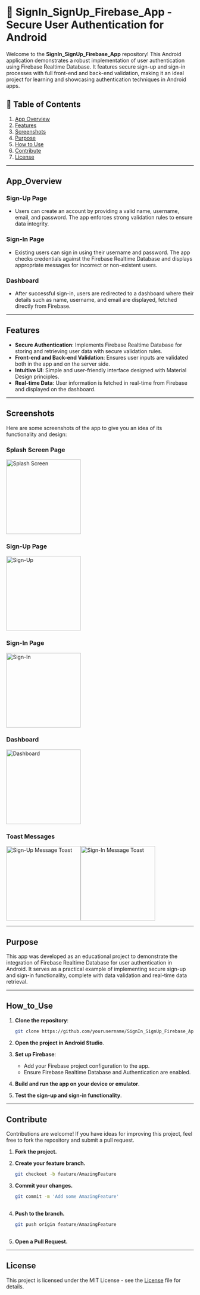 # 🔐 SignIn_SignUp_Firebase_App - Secure User Authentication for Android

Welcome to the **SignIn_SignUp_Firebase_App** repository! This Android application demonstrates a robust implementation of user authentication using Firebase Realtime Database. It features secure sign-up and sign-in processes with full front-end and back-end validation, making it an ideal project for learning and showcasing authentication techniques in Android apps.

## 📖 Table of Contents
1. [App Overview](#app_overview)
2. [Features](#features)
3. [Screenshots](#screenshots)
4. [Purpose](#purpose)
5. [How to Use](#how_to_use)
6. [Contribute](#contribute)
7. [License](#license)

---

## App_Overview

### Sign-Up Page
- Users can create an account by providing a valid name, username, email, and password. The app enforces strong validation rules to ensure data integrity.

### Sign-In Page
- Existing users can sign in using their username and password. The app checks credentials against the Firebase Realtime Database and displays appropriate messages for incorrect or non-existent users.

### Dashboard
- After successful sign-in, users are redirected to a dashboard where their details such as name, username, and email are displayed, fetched directly from Firebase.

---

## Features
- **Secure Authentication**: Implements Firebase Realtime Database for storing and retrieving user data with secure validation rules.
- **Front-end and Back-end Validation**: Ensures user inputs are validated both in the app and on the server side.
- **Intuitive UI**: Simple and user-friendly interface designed with Material Design principles.
- **Real-time Data**: User information is fetched in real-time from Firebase and displayed on the dashboard.

---

## Screenshots
Here are some screenshots of the app to give you an idea of its functionality and design:

### Splash Screen Page
<img src="readme_images/ss.jpeg" alt="Splash Screen" width="200">

### Sign-Up Page
<img src="readme_images/sign-up.png" alt="Sign-Up" width="200">

### Sign-In Page
<img src="readme_images/sign-in.png" alt="Sign-In" width="200">

### Dashboard
<img src="readme_images/dashboard.png" alt="Dashboard" width="200">

### Toast Messages
<img src="readme_images/toast1.png" alt="Sign-Up Message Toast" width="200"><img src="readme_images/toast2.png" alt="Sign-In Message Toast" width="200">

---

## Purpose
This app was developed as an educational project to demonstrate the integration of Firebase Realtime Database for user authentication in Android. It serves as a practical example of implementing secure sign-up and sign-in functionality, complete with data validation and real-time data retrieval.

---

## How_to_Use
1. **Clone the repository**:

   ```bash
   git clone https://github.com/yourusername/SignIn_SignUp_Firebase_App.git

2. **Open the project in Android Studio**.
3. **Set up Firebase**:
     - Add your Firebase project configuration to the app.
     - Ensure Firebase Realtime Database and Authentication are enabled.
4. **Build and run the app on your device or emulator**.
5. **Test the sign-up and sign-in functionality**.

---

## Contribute
Contributions are welcome! If you have ideas for improving this project, feel free to fork the repository and submit a pull request.

1. **Fork the project.**
2. **Create your feature branch.**
   
   ```bash
   git checkout -b feature/AmazingFeature

3. **Commit your changes.**

   ```bash
   git commit -m 'Add some AmazingFeature'
  
4. **Push to the branch.**

   ```bash
   git push origin feature/AmazingFeature
  
5. **Open a Pull Request.**

---

## License
This project is licensed under the MIT License - see the [License](LICENSE) file for details.
